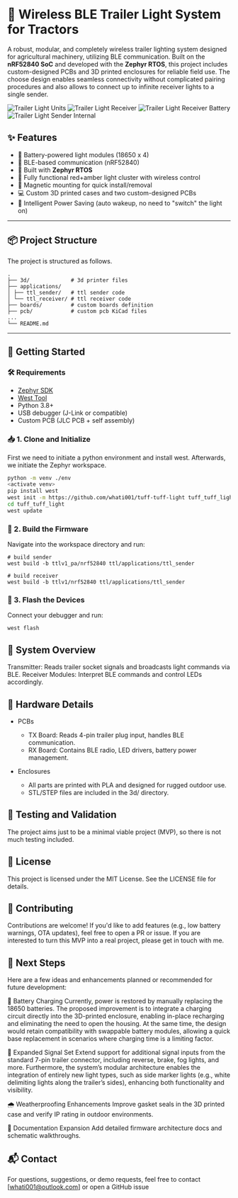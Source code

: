 # 🚜 Wireless BLE Trailer Light System for Tractors

A robust, modular, and completely wireless trailer lighting system designed for agricultural machinery, utilizing BLE communication. 
Built on the **nRF52840 SoC** and developed with the **Zephyr RTOS**, this project includes custom-designed PCBs and 3D printed enclosures for reliable field use.
The choose design enables seamless connectivity without complicated pairing procedures and also allows to connect up to infinite receiver lights to a single sender.  

![Trailer Light Units](./assets/images/trailer_lights.jpg)
![Trailer Light Receiver](./assets/images/trailer_receiver.jpg)
![Trailer Light Receiver Battery](./assets/images/trailer_receiver_battery.jpg)
![Trailer Light Sender Internal](./assets/images/trailer_sender_internal.jpg)

## ✨ Features

- 🔋 Battery-powered light modules (18650 x 4)
- 📡 BLE-based communication (nRF52840)
- 🔧 Built with **Zephyr RTOS**
- 🔦 Fully functional red+amber light cluster with wireless control
- 🧲 Magnetic mounting for quick install/removal
- 💻 Custom 3D printed cases and two custom-designed PCBs
- 🧠 Intelligent Power Saving (auto wakeup, no need to "switch" the light on)
---

## 📦 Project Structure
The project is structured as follows.
```
.
├── 3d/             # 3d printer files
├── applications/ 
│ ├── ttl_sender/   # ttl sender code
│ └── ttl_receiver/ # ttl receiver code
├── boards/         # custom boards definition
├── pcb/            # custom pcb KiCad files
...
└── README.md
```

---

## 🚀 Getting Started

### 🛠️ Requirements

- [Zephyr SDK](https://docs.zephyrproject.org/latest/develop/getting_started/index.html)
- [West Tool](https://docs.zephyrproject.org/latest/develop/west/index.html)
- Python 3.8+
- USB debugger (J-Link or compatible)
- Custom PCB (JLC PCB + self assembly)

### 📥 1. Clone and Initialize
First we need to initiate a python environment and install west. Afterwards, we initiate the Zephyr workspace.
```bash
python -m venv ./env
<activate venv>
pip install west
west init -m https://github.com/whati001/tuff-tuff-light tuff_tuff_light
cd tuff_tuff_light
west update
```

### 🧪 2. Build the Firmware
Navigate into the workspace directory and run:

```
# build sender
west build -b ttlv1_pa/nrf52840 ttl/applications/ttl_sender

# build receiver
west build -b ttlv1/nrf52840 ttl/applications/ttl_sender
```

### 🔌 3. Flash the Devices

Connect your debugger and run:

```
west flash
```

## 📡 System Overview

Transmitter: Reads trailer socket signals and broadcasts light commands via BLE.
Receiver Modules: Interpret BLE commands and control LEDs accordingly.

## 🧩 Hardware Details

* PCBs
  * TX Board: Reads 4-pin trailer plug input, handles BLE communication.
  * RX Board: Contains BLE radio, LED drivers, battery power management.

* Enclosures
  * All parts are printed with PLA and designed for rugged outdoor use.
  * STL/STEP files are included in the 3d/ directory.

## 🧪 Testing and Validation

The project aims just to be a minimal viable project (MVP), so there is not much testing included.

## 📃 License

This project is licensed under the MIT License. See the LICENSE file for details.

## 🤝 Contributing

Contributions are welcome! If you'd like to add features (e.g., low battery warnings, OTA updates), feel free to open a PR or issue.
If you are interested to turn this MVP into a real project, please get in touch with me. 

## 🧭 Next Steps

Here are a few ideas and enhancements planned or recommended for future development:

🔋 Battery Charging
Currently, power is restored by manually replacing the 18650 batteries. The proposed improvement is to integrate a charging circuit directly into the 3D-printed enclosure, enabling in-place recharging and eliminating the need to open the housing. At the same time, the design would retain compatibility with swappable battery modules, allowing a quick base replacement in scenarios where charging time is a limiting factor.

🚦 Expanded Signal Set
Extend support for additional signal inputs from the standard 7-pin trailer connector, including reverse, brake, fog lights, and more. Furthermore, the system’s modular architecture enables the integration of entirely new light types, such as side marker lights (e.g., white delimiting lights along the trailer’s sides), enhancing both functionality and visibility.

🌧️ Weatherproofing Enhancements
Improve gasket seals in the 3D printed case and verify IP rating in outdoor environments.

📘 Documentation Expansion
Add detailed firmware architecture docs and schematic walkthroughs.

## 📬 Contact

For questions, suggestions, or demo requests, feel free to contact [whati001@outlook.com] or open a GitHub issue

